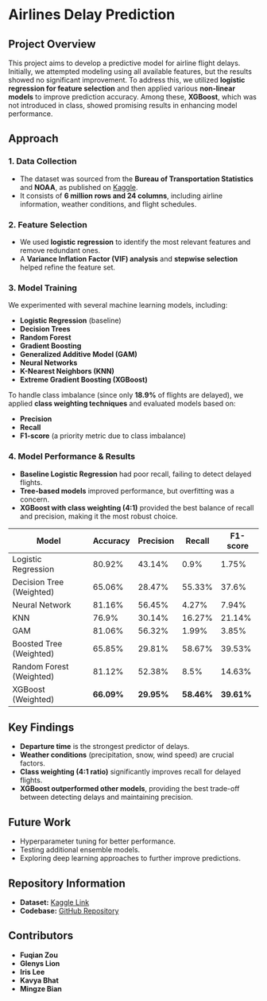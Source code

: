 # Airlines Delay Prediction

## Project Overview
This project aims to develop a predictive model for airline flight delays. Initially, we attempted modeling using all available features, but the results showed no significant improvement. To address this, we utilized **logistic regression for feature selection** and then applied various **non-linear models** to improve prediction accuracy. Among these, **XGBoost**, which was not introduced in class, showed promising results in enhancing model performance.

## Approach

### 1. Data Collection
- The dataset was sourced from the **Bureau of Transportation Statistics** and **NOAA**, as published on [Kaggle](https://www.kaggle.com/datasets/threnjen/2019-airline-delays-and-cancellations/data).
- It consists of **6 million rows and 24 columns**, including airline information, weather conditions, and flight schedules.

### 2. Feature Selection
- We used **logistic regression** to identify the most relevant features and remove redundant ones.
- A **Variance Inflation Factor (VIF) analysis** and **stepwise selection** helped refine the feature set.

### 3. Model Training
We experimented with several machine learning models, including:
- **Logistic Regression** (baseline)
- **Decision Trees**
- **Random Forest**
- **Gradient Boosting**
- **Generalized Additive Model (GAM)**
- **Neural Networks**
- **K-Nearest Neighbors (KNN)**
- **Extreme Gradient Boosting (XGBoost)**

To handle class imbalance (since only **18.9%** of flights are delayed), we applied **class weighting techniques** and evaluated models based on:
- **Precision**
- **Recall**
- **F1-score** (a priority metric due to class imbalance)

### 4. Model Performance & Results
- **Baseline Logistic Regression** had poor recall, failing to detect delayed flights.
- **Tree-based models** improved performance, but overfitting was a concern.
- **XGBoost with class weighting (4:1)** provided the best balance of recall and precision, making it the most robust choice.

| Model                     | Accuracy | Precision | Recall | F1-score |
|---------------------------|----------|-----------|--------|----------|
| Logistic Regression       | 80.92%   | 43.14%    | 0.9%  | 1.75%   |
| Decision Tree (Weighted)  | 65.06%   | 28.47%    | 55.33% | 37.6%    |
| Neural Network  | 81.16%   | 56.45%    | 4.27% | 7.94%    |
| KNN  | 76.9%   | 30.14%    | 16.27% | 21.14%    |
| GAM  | 81.06%   | 56.32%    | 1.99% | 3.85%    |
| Boosted Tree (Weighted)  | 65.85%   | 29.81%    | 58.67% | 39.53%    |
| Random Forest (Weighted)  | 81.12%   | 52.38%    | 8.5%   | 14.63%   |
| XGBoost (Weighted)    | **66.09%** | **29.95%** | **58.46%** | **39.61%** |

## Key Findings
- **Departure time** is the strongest predictor of delays.
- **Weather conditions** (precipitation, snow, wind speed) are crucial factors.
- **Class weighting (4:1 ratio)** significantly improves recall for delayed flights.
- **XGBoost outperformed other models**, providing the best trade-off between detecting delays and maintaining precision.

## Future Work
- Hyperparameter tuning for better performance.
- Testing additional ensemble models.
- Exploring deep learning approaches to further improve predictions.

## Repository Information
- **Dataset:** [Kaggle Link](https://www.kaggle.com/datasets/threnjen/2019-airline-delays-and-cancellations/data)
- **Codebase:** [GitHub Repository](https://github.com/glenyslion/airlines_delay_prediction)

## Contributors
- **Fuqian Zou**
- **Glenys Lion**
- **Iris Lee**
- **Kavya Bhat**
- **Mingze Bian**
